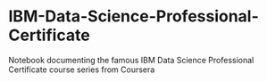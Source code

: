 # IBM-Data-Science-Professional-Certificate
Notebook documenting the famous IBM Data Science Professional Certificate course series from Coursera
